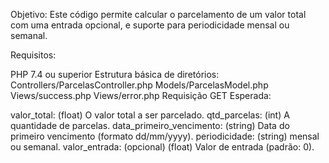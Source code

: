 Objetivo:
Este código permite calcular o parcelamento de um valor total com uma entrada opcional, e suporte para periodicidade mensal ou semanal.

Requisitos:

PHP 7.4 ou superior
Estrutura básica de diretórios:
Controllers/ParcelasController.php
Models/ParcelasModel.php
Views/success.php
Views/error.php
Requisição GET Esperada:

valor_total: (float) O valor total a ser parcelado.
qtd_parcelas: (int) A quantidade de parcelas.
data_primeiro_vencimento: (string) Data do primeiro vencimento (formato dd/mm/yyyy).
periodicidade: (string) mensal ou semanal.
valor_entrada: (opcional) (float) Valor de entrada (padrão: 0).
